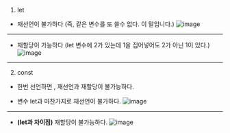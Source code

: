 

1. let

- 재선언이 불가하다 (즉, 같은 변수를 또 쓸수 없다. 이 말입니다.)
![image](https://user-images.githubusercontent.com/98266983/221802253-ed53802c-d2ee-4f6a-b1e6-0a6161aad9d2.png)

***

- 재할당이 가능하다 (let 변수에 2가 있는데  1을 집어넣어도  2가 아닌 1이 있다.)
![image](https://user-images.githubusercontent.com/98266983/221802957-ebe1a410-79e2-42b8-8a0e-92c8ba2c476d.png)



---

2. const

  - 한번 선언하면 ,  재선언과 재할당이 불가능하다.


  - 변수 let과 마찬가지로 재선언이 불가하다.
![image](https://user-images.githubusercontent.com/98266983/221803831-9c0ff3d9-d456-415f-b5a5-26bfe338c1cb.png)

 ***
 
   - **(let과 차이점)**  재할당이 불가능하다. 
![image](https://user-images.githubusercontent.com/98266983/221804471-950a80d8-13ee-49e0-b6a5-03d1fe104f62.png)

   
